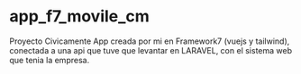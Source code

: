 # app_f7_movile_cm
Proyecto Civicamente App creada por mi en Framework7 (vuejs y tailwind), conectada a una api que tuve que levantar en LARAVEL, con el sistema web que tenia la empresa.
